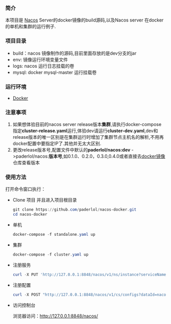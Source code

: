 ### 简介

本项目是 [Nacos](https://github.com/alibaba/nacos) Server的docker镜像的build源码,以及Nacos server 在docker的单机和集群的运行例子.



### 项目目录

* build：nacos 镜像制作的源码,目前里面存放的是dev分支的jar
* env: 镜像运行环境变量文件
* logs: nacos 运行日志挂载的卷
* mysql: docker mysql-master 运行挂载卷

### 运行环境

* [Docker](https://www.docker.com/)



### 注意事项

1. 如果想体验目前的nacos server release版本**集群**,请执行docker-compose 指定**cluster-release.yaml**运行,体验dev请运行**cluster-dev.yaml**,dev和release版本的唯一区别是在集群运行时增加了集群节点主机名的解析,不用再docker配置中要指定IP了.其他并无太大区别.
2. 更改release版本号,配置文件中默认的**paderlol/nacos:dev** ->paderlol/nacos:**版本号**,如0.1.0、0.2.0，0.3.0,0.4.0或者直接去[docker镜像](https://hub.docker.com/r/paderlol/nacos/)仓库查看版本



### 使用方法

打开命令窗口执行：

* Clone 项目 并且进入项目根目录

  ```powershell
  git clone https://github.com/paderlol/nacos-docker.git
  cd nacos-docker
  ```


* 单机

  ```powershell
  docker-compose -f standalone.yaml up
  ```

* 集群

  ```powershell
  docker-compose -f cluster.yaml up 
  ```


* 注册服务

  ```powershell
  curl -X PUT 'http://127.0.0.1:8848/nacos/v1/ns/instance?serviceName=nacos.naming.serviceName&ip=20.18.7.10&port=8080'
  ```

* 注册配置

  ```powershell
  curl -X POST "http://127.0.0.1:8848/nacos/v1/cs/configs?dataId=nacos.cfg.dataId&group=test&content=helloWorld"
  ```

* 访问控制台

  浏览器访问：http://127.0.0.1:8848/nacos/
